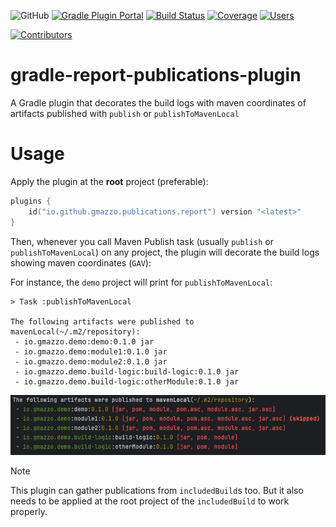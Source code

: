 ![GitHub](https://img.shields.io/github/license/gmazzo/gradle-report-publications-plugin)
[![Gradle Plugin Portal](https://img.shields.io/gradle-plugin-portal/v/io.github.gmazzo.publications.report)](https://plugins.gradle.org/plugin/io.github.gmazzo.publications.report)
[![Build Status](https://github.com/gmazzo/gradle-report-publications-plugin/actions/workflows/ci-cd.yaml/badge.svg)](https://github.com/gmazzo/gradle-report-publications-plugin/actions/workflows/ci-cd.yaml)
[![Coverage](https://codecov.io/gh/gmazzo/gradle-report-publications-plugin/branch/main/graph/badge.svg?token=D5cDiPWvcS)](https://codecov.io/gh/gmazzo/gradle-report-publications-plugin)
[![Users](https://img.shields.io/badge/users_by-Sourcegraph-purple)](https://sourcegraph.com/search?q=content:io.github.gmazzo.publications.report+-repo:github.com/gmazzo/gradle-report-publications-plugin)

[![Contributors](https://contrib.rocks/image?repo=gmazzo/gradle-report-publications-plugin)](https://github.com/gmazzo/gradle-report-publications-plugin/graphs/contributors)

# gradle-report-publications-plugin

A Gradle plugin that decorates the build logs with maven coordinates of artifacts published with `publish` or
`publishToMavenLocal`

# Usage

Apply the plugin at the **root** project (preferable):

```kotlin
plugins {
    id("io.github.gmazzo.publications.report") version "<latest>"
}
```

Then, whenever you call Maven Publish task (usually `publish` or `publishToMavenLocal`) on any project, the plugin will
decorate the build logs showing maven coordinates (`GAV`):

For instance, the `demo` project will print for `publishToMavenLocal`:

```
> Task :publishToMavenLocal

The following artifacts were published to mavenLocal(~/.m2/repository):
 - io.gmazzo.demo:demo:0.1.0 jar
 - io.gmazzo.demo:module1:0.1.0 jar
 - io.gmazzo.demo:module2:0.1.0 jar
 - io.gmazzo.demo.build-logic:build-logic:0.1.0 jar
 - io.gmazzo.demo.build-logic:otherModule:0.1.0 jar
```

![`./gradlew publishToMavenLocal` output example](README-example-output.png)
> [!NOTE]
> This plugin can gather publications from `includedBuild`s too.
> But it also needs to be applied at the root project of the `includedBuild` to work properly.
